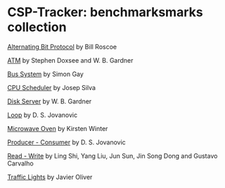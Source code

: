 CSP-Tracker: benchmarksmarks collection
=================================

[Alternating Bit Protocol](https://github.com/mistupv/csp_tracker/tree/master/benchmarks/ABP.csp) by Bill Roscoe

[ATM](https://github.com/mistupv/csp_tracker/tree/master/benchmarks/ATM.csp) by Stephen Doxsee and W. B. Gardner

[Bus System](https://github.com/mistupv/csp_tracker/tree/master/benchmarks/Buses.csp) by Simon Gay

[CPU Scheduler](https://github.com/mistupv/csp_tracker/tree/master/benchmarks/CPU.csp) by Josep Silva

[Disk Server](https://github.com/mistupv/csp_tracker/tree/master/benchmarks/Disk.csp) by W. B. Gardner

[Loop](https://github.com/mistupv/csp_tracker/tree/master/benchmarks/Loop.csp) by D. S. Jovanovic

[Microwave Oven](https://github.com/mistupv/csp_tracker/tree/master/benchmarks/Oven.csp) by Kirsten Winter

[Producer - Consumer](https://github.com/mistupv/csp_tracker/tree/master/benchmarks/ProdCons.csp) by D. S. Jovanovic

[Read - Write](https://github.com/mistupv/csp_tracker/tree/master/benchmarks/ReadWrite.csp) by Ling Shi, Yang Liu, Jun Sun, Jin Song Dong and Gustavo Carvalho

[Traffic Lights](https://github.com/mistupv/csp_tracker/tree/master/benchmarks/Traffic.csp) by Javier Oliver
